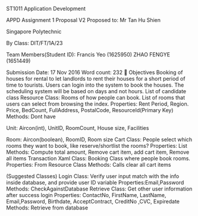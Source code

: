 ST1011 Application Development

APPD Assignment 1 Proposal V2
Proposed to:
Mr Tan Hu Shien

Singapore Polytechnic

By
Class: DIT/FT/1A/23

Team Members(Student ID):
Francis Yeo (1625950)
ZHAO FENGYE (1651449)


Submission Date: 17 Nov 2016
Word count: 232

Objectives
Booking of houses for rental to let landlords to rent their houses for a short period of time to tourists. 
Users can login into the system to book the houses.
The scheduling system will be based on days and not hours.
List of candidate class
Resource Class: 
Rooms of how people can book. List of rooms that users can select from browsing the index.
Properties: Rent Period, Region. Price, BedCount, FullAddress, PostalCode, ResourceId(Primary Key)
Methods: Dont have

Unit: Aircon(int), UnitID, RoomCount, House size, Facilities

Room: Aircon(boolean), RoomID, Room size
Cart Class:
People select which rooms they want to book, like reserve/shortlist the rooms?
Properties: List<CartitemList>
Methods: Compute total amount, Remove cart item, add cart item, Remove all items
Transaction Xaml Class:
Booking Class where people book rooms.
Properties: From Resource Class
Methods: Calls clear all cart items

(Suggested Classes)
Login Class:
Verify user input match with the info inside database, and provide user ID variable
Properties:Email,Password
Methods: CheckAgainstDatabase
Retrieve Class:
Get other user information after success login
Properties: ContactNo, FirstName, LastName, Email,Password, Birthdate, AcceptContract, CreditNo ,CVC, Expiredate
Methods: Retrieve from database
